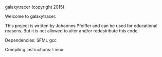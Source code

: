 galaxytracer (copyright 2015)

Welcome to galaxytracer.


This project is written by Johannes Pfeiffer and can be used for educational reasons.
But it is not allowed to alter and/or redestribute this code.

Dependencies:
	SFML
	gcc

Compiling instructions:
	Linux: